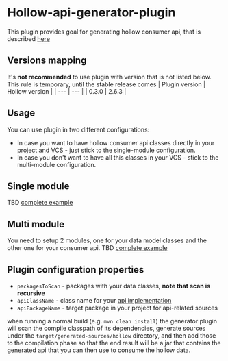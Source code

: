 # Hollow-api-generator-plugin

This plugin provides goal for generating hollow consumer api, that is 
described [here](http://hollow.how/getting-started/#consumer-api-generation)

## Versions mapping
It's **not recommended** to use plugin with version that is not listed below. This rule is temporary, until the stable release comes
| Plugin version | Hollow version | 
| --- | --- |
| 0.3.0 | 2.6.3 |

## Usage
You can use plugin in two different configurations: 

* In case you want to have hollow consumer api classes directly in your project and VCS - just stick to the single-module configuration. 
* In case you don't want to have all this classes in your VCS - stick to the multi-module configuration. 

## Single module
TBD
[complete example](https://github.com/IgorPerikov/hollow-maven-plugin-examples/tree/master/single-module-example)

## Multi module
You need to setup 2 modules, one for your data model classes and the other one for your consumer api.
TBD
[complete example](https://github.com/IgorPerikov/hollow-maven-plugin-examples/tree/master/multi-module-example)

## Plugin configuration properties
- `packagesToScan` - packages with your data classes, **note that scan is recursive**
- `apiClassName` - class name for your [api implementation](https://github.com/Netflix/hollow/blob/master/hollow/src/main/java/com/netflix/hollow/api/custom/HollowAPI.java) 
- `apiPackageName` - target package in your project for api-related sources

when running a normal build (e.g. `mvn clean install`) the generator plugin will scan the compile classpath of its dependencies,
generate sources under the `target/generated-sources/hollow` directory, and then add those to the compilation phase so that
the end result will be a jar that contains the generated api that you can then use to consume the hollow data.

